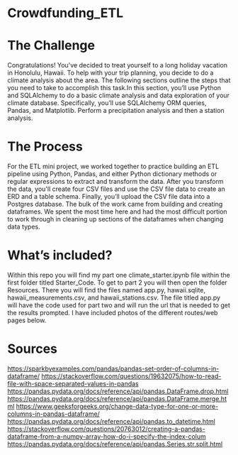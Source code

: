 # Crowdfunding_ETL

# The Challenge
Congratulations! You've decided to treat yourself to a long holiday vacation in Honolulu, Hawaii. To help with your trip planning, you decide to do a climate analysis about the area. The following sections outline the steps that you need to take to accomplish this task.In this section, you’ll use Python and SQLAlchemy to do a basic climate analysis and data exploration of your climate database. Specifically, you’ll use SQLAlchemy ORM queries, Pandas, and Matplotlib. Perform a precipitation analysis and then a station analysis.

# The Process
For the ETL mini project, we worked together to practice building an ETL pipeline using Python, Pandas, and either Python dictionary methods or regular expressions to extract and transform the data. After you transform the data, you'll create four CSV files and use the CSV file data to create an ERD and a table schema. Finally, you’ll upload the CSV file data into a Postgres database. The bulk of the work came from building and creating dataframes. We spent the most time here and had the most difficult portion to work through in cleaning up sections of the dataframes when changing data types.

# What’s included?
Within this repo you will find my part one climate_starter.ipynb file within the first folder titled Starter_Code. To get to part 2 you will then open the folder Resources. There you will find the files named app.py, hawaii.sqlite, hawaii_measurements.csv, and hawaii_stations.csv. The file titled app.py will have the code used for part two and will run the url that is needed to get the results prompted. I have included photos of the different routes/web pages below.

# Sources
https://sparkbyexamples.com/pandas/pandas-set-order-of-columns-in-dataframe/
https://stackoverflow.com/questions/19632075/how-to-read-file-with-space-separated-values-in-pandas
https://pandas.pydata.org/docs/reference/api/pandas.DataFrame.drop.html
https://pandas.pydata.org/docs/reference/api/pandas.DataFrame.merge.html
https://www.geeksforgeeks.org/change-data-type-for-one-or-more-columns-in-pandas-dataframe/
https://pandas.pydata.org/docs/reference/api/pandas.to_datetime.html
https://stackoverflow.com/questions/20763012/creating-a-pandas-dataframe-from-a-numpy-array-how-do-i-specify-the-index-colum
https://pandas.pydata.org/docs/reference/api/pandas.Series.str.split.html

